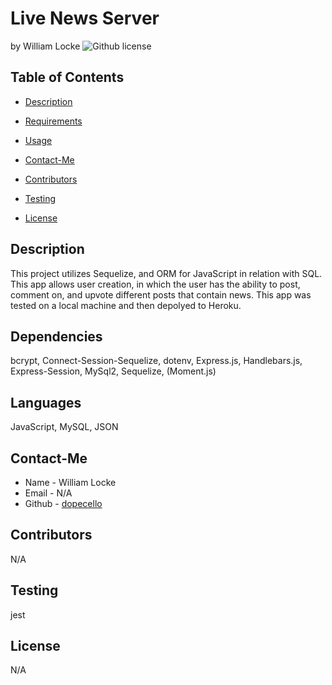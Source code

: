 # Live News Server 
by William Locke
![Github license](https://img.shields.io/badge/license-none-yellowgreen.svg)
## Table of Contents
* [Description](#description)
* [Requirements](#requirements)
* [Usage](#usage)
* [Contact-Me](#contact-me)
* [Contributors](#contributors)
* [Testing](#testing)

* [License](#license)

## Description
This project utilizes Sequelize, and ORM for JavaScript in relation with SQL. This app allows user creation, in which the user has the ability to post, comment on, and upvote different posts that contain news. This app was tested on a local machine and then depolyed to Heroku.
## Dependencies
bcrypt, Connect-Session-Sequelize, dotenv, Express.js, Handlebars.js, Express-Session, MySql2, Sequelize, (Moment.js)
## Languages
JavaScript, MySQL, JSON
## Contact-Me
* Name - William Locke
* Email - N/A
* Github - [dopecello](https://github.com/dopecello/)
## Contributors
N/A
## Testing
jest
## License
N/A
